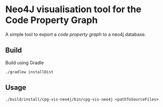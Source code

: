 # Neo4J visualisation tool for the Code Property Graph 

A simple tool to export a *code property graph* to a neo4j database.

## Build

Build using Gradle

```
./gradlew installDist
```

## Usage

```
./build/install/cpg-vis-neo4j/bin/cpg-vis-neo4j <pathToSourceFiles>
```
